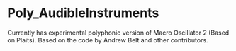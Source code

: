 # Poly_AudibleInstruments

Currently has experimental polyphonic version of Macro Oscillator 2 (Based on Plaits). 
Based on the code by Andrew Belt and other contributors.
